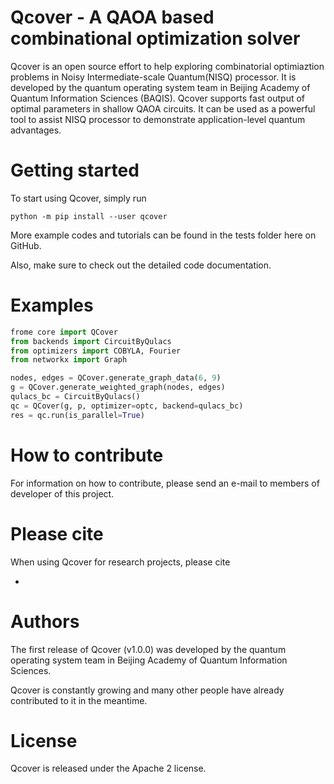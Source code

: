 # Qcover - A QAOA based combinational optimization solver
Qcover is an open source effort to help exploring combinatorial optimiaztion problems in Noisy Intermediate-scale Quantum(NISQ) processor. It is developed by the quantum operating system team in Beijing Academy of Quantum Information Sciences (BAQIS). Qcover supports fast output of optimal parameters in shallow QAOA circuits. It can be used as a powerful tool to assist NISQ processor to demonstrate application-level quantum advantages. 


# Getting started
To start using Qcover, simply run
```
python -m pip install --user qcover
```
More example codes and tutorials can be found in the tests folder here on GitHub.

Also, make sure to check out the detailed code documentation.

# Examples
```python
frome core import QCover
from backends import CircuitByQulacs
from optimizers import COBYLA, Fourier
from networkx import Graph

nodes, edges = QCover.generate_graph_data(6, 9)
g = QCover.generate_weighted_graph(nodes, edges)
qulacs_bc = CircuitByQulacs()
qc = QCover(g, p, optimizer=optc, backend=qulacs_bc)
res = qc.run(is_parallel=True)
```


# How to contribute
For information on how to contribute, please send an e-mail to members of developer of this project.

# Please cite
When using Qcover for research projects, please cite

- 


# Authors
The first release of Qcover (v1.0.0) was developed by the quantum operating system team in Beijing Academy of Quantum Information Sciences.

Qcover is constantly growing and many other people have already contributed to it in the meantime.

# License
Qcover is released under the Apache 2 license.
